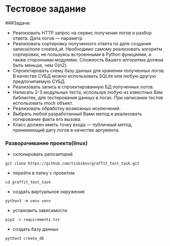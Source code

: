# Тестовое задание

###Задачи:

- Реализовать HTTP запрос на сервис получения логов и разбор ответа. Дата логов — параметр.
- Реализовать сортировку полученного ответа по дате создания записи(поле
created_at. Необходимо самому реализовать алгоритм сортировки, не пользуясь встроенными в Python функциями, а также
сторонними модулями. Сложность Вашего алгоритма должна быть меньше, чем
O(n2).
- Спроектировать схему базу данных для хранения полученных логов. В качестве
СУБД можно использовать SQLite или любую другую предпочитаемую СУБД.
- Реализовать запись в спроектированную БД полученных логов.
- Написать 2-3 модульных теста, используя любую из известных Вам библиотек,
для тестирования данных в логах. При написании тестов использовать mock
объект.
- Реализовать обработку возможных исключений.
- Выбрать любой разработанный Вами метод и реализовать логирование факта
его вызова.
- Класс должен иметь точку входа — публичный метод, принимающий дату логов в
качестве аргумента.
  
### Разворачивание проекта(linux)
- склонировать репозиторий 
```
git clone https://github.com/tsibikov/graffit_test_task.git
```
- перейти в папку с проектом
```
cd graffit_test_task
```
- создать виртуальное окружение
```
python3 -m venv venv
```
- установить зависимости
```
pip3 -r requirements.txt
```
- создать базу данных
```
python3 create_db
```

